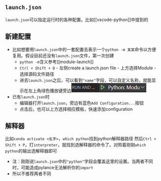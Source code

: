 ## `launch.json`
`launch.json`可以指定运行时的各种配置。比如[[vscode-python]]中提到的
## 新建配置
- 比如想要用`launch.json`中的一套配置去表示一个`python -m 某某`命令以方便复用。假设目前还没有`launch.json`文件，第一次创建
  - `python -m`含义参考[[module-launch]]
  - `Ctrl + Shift + D` - 左侧create a launch.json file - 上方选择Module - 选择源码文件路径
  - 进去`launch.json`之后，可以看到`"name"`字段，可以自定义名称，就能显示在左上角绿色播放键旁边![](launch.png)
- 已有`launch.json`时
  - 编辑器打开`launch.json`，旁边有蓝色`Add Configuration...`按钮
  - 点击后，也可以上方选择相应模板，快速添加configuration
## 解释器
比如`conda activate <名字>`，`which python`找到python解释器路径
然后`Ctrl + Shift + P`，打`interpreter`，就找到选解释器的命令了。对照着刚刚`which python`的输出选解释器即可
- 注：刚刚说`launch.json`中的`"python"`字段会覆盖这里的设置。当两者不同时，可能造成pylance无法解析你的`import`
- 所以不推荐两者不同